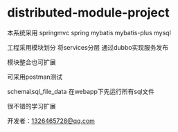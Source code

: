 # distributed-module-project

本系统采用 springmvc spring mybatis mybatis-plus mysql

工程采用模块划分 将services分层 通过dubbo实现服务发布

模块整合也可扩展

可采用postman测试 

schema\sql_file_data  在webapp下先运行所有sql文件

很不错的学习扩展

开发者：1326465728@qq.com







